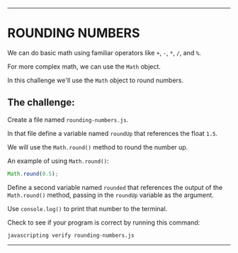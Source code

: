 ---

# ROUNDING NUMBERS

We can do basic math using familiar operators like `+`, `-`, `*`, `/`, and `%`.

For more complex math, we can use the `Math` object.

In this challenge we'll use the `Math` object to round numbers.

## The challenge:

Create a file named `rounding-numbers.js`.

In that file define a variable named `roundUp` that references the float `1.5`.

We will use the `Math.round()` method to round the number up.

An example of using `Math.round()`:

``` js
Math.round(0.5);
```

Define a second variable named `rounded` that references the output of the `Math.round()` method, passing in the `roundUp` variable as the argument.

Use `console.log()` to print that number to the terminal.

Check to see if your program is correct by running this command:

`javascripting verify rounding-numbers.js`

---